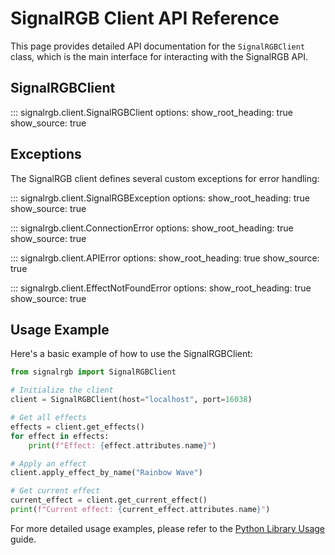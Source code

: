 # SignalRGB Client API Reference

This page provides detailed API documentation for the `SignalRGBClient` class, which is the main interface for interacting with the SignalRGB API.

## SignalRGBClient

::: signalrgb.client.SignalRGBClient
    options:
      show_root_heading: true
      show_source: true

## Exceptions

The SignalRGB client defines several custom exceptions for error handling:

::: signalrgb.client.SignalRGBException
    options:
      show_root_heading: true
      show_source: true

::: signalrgb.client.ConnectionError
    options:
      show_root_heading: true
      show_source: true

::: signalrgb.client.APIError
    options:
      show_root_heading: true
      show_source: true

::: signalrgb.client.EffectNotFoundError
    options:
      show_root_heading: true
      show_source: true

## Usage Example

Here's a basic example of how to use the SignalRGBClient:

```python
from signalrgb import SignalRGBClient

# Initialize the client
client = SignalRGBClient(host="localhost", port=16038)

# Get all effects
effects = client.get_effects()
for effect in effects:
    print(f"Effect: {effect.attributes.name}")

# Apply an effect
client.apply_effect_by_name("Rainbow Wave")

# Get current effect
current_effect = client.get_current_effect()
print(f"Current effect: {current_effect.attributes.name}")
```

For more detailed usage examples, please refer to the [Python Library Usage](../usage/library.md) guide.
